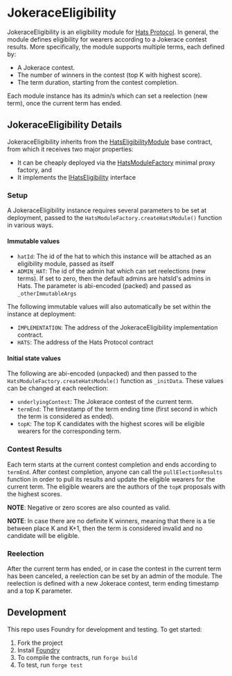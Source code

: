 # JokeraceEligibility

JokeraceEligibility is an eligibility module for [Hats Protocol](https://github.com/hats-protocol/hats-protocol).
In general, the module defines eligibility for wearers according to a Jokerace contest results.
More specifically, the module supports multiple terms, each defined by:

- A Jokerace contest.
- The number of winners in the contest (top K with highest score).
- The term duration, starting from the contest completion.

Each module instance has its admin/s which can set a reelection (new term),
once the current term has ended.

## JokeraceEligibility Details

JokeraceEligibility inherits from the [HatsEligibilityModule](https://github.com/Hats-Protocol/hats-module#hatseligibilitymodule)
base contract, from which it receives two major properties:

- It can be cheaply deployed via the [HatsModuleFactory](https://github.com/Hats-Protocol/hats-module#hatsmodulefactory) minimal proxy factory, and
- It implements the [IHatsEligibility](https://github.com/Hats-Protocol/hats-protocol/blob/main/src/Interfaces/IHatsEligibility.sol) interface

### Setup

A JokeraceEligibility instance requires several parameters to be set at
deployment, passed to the `HatsModuleFactory.createHatsModule()` function in
various ways.

#### Immutable values

- `hatId`: The id of the hat to which this instance will be attached as an
  eligibility module, passed as itself
- `ADMIN_HAT`: The id of the admin hat which can set reelections (new terms).
  If set to zero, then the default admins are hatsId's admins in Hats.
  The parameter is abi-encoded (packed) and passed as `_otherImmutableArgs`

The following immutable values will also automatically be set within the
instance at deployment:

- `IMPLEMENTATION`: The address of the JokeraceEligibility implementation
  contract.
- `HATS`: The address of the Hats Protocol contract

#### Initial state values

The following are abi-encoded (unpacked) and then passed to the
`HatsModuleFactory.createHatsModule()` function as `_initData`.
These values can be changed at each reelection:

- `underlyingContest`: The Jokerace contest of the current term.
- `termEnd`: The timestamp of the term ending time (first second in which the
  term is considered as ended).
- `topK`: The top K candidates with the highest scores will be eligible
  wearers for the corresponding term.

### Contest Results

Each term starts at the current contest completion and ends according to
`termEnd`. After contest completion, anyone can call the `pullElectionResults`
function in order to pull its results and update the eligible wearers for the
current term. The eligible wearers are the authors of the `topK` proposals
with the highest scores.

**NOTE**: Negative or zero scores are also counted as valid.

**NOTE**: In case there are no definite K winners, meaning that there is a tie
between place K and K+1, then the term is considered invalid and no candidate
will be eligible.

### Reelection

After the current term has ended, or in case the contest in the current term
has been canceled, a reelection can be set by an admin of the module. The
reelection is defined with a new Jokerace contest, term ending timestamp
and a top K parameter.

## Development

This repo uses Foundry for development and testing. To get started:

1. Fork the project
2. Install [Foundry](https://book.getfoundry.sh/getting-started/installation)
3. To compile the contracts, run `forge build`
4. To test, run `forge test`
